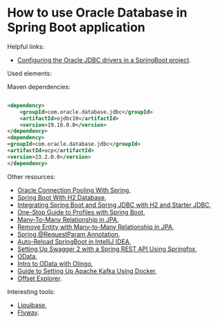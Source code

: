 # How to use Oracle Database in Spring Boot application

Helpful links:

- [Configuring the Oracle JDBC drivers in a SpringBoot project](https://blogs.oracle.com/developers/post/configuring-the-oracle-jdbc-drivers-in-a-springboot-project).

Used elements:

Maven dependencies:

```xml

<dependency>
    <groupId>com.oracle.database.jdbc</groupId>
    <artifactId>ojdbc10</artifactId>
    <version>19.18.0.0</version>
</dependency>
<dependency>
<groupId>com.oracle.database.jdbc</groupId>
<artifactId>ucp</artifactId>
<version>23.2.0.0</version>
</dependency>
```

Other resources:

- [Oracle Connection Pooling With Spring](https://www.baeldung.com/spring-oracle-connection-pooling),
- [Spring Boot With H2 Database](https://www.baeldung.com/spring-boot-h2-database),
- [Integrating Spring Boot and Spring JDBC with H2 and Starter JDBC](https://www.springboottutorial.com/spring-boot-and-spring-jdbc-with-h2),
- [One-Stop Guide to Profiles with Spring Boot](https://reflectoring.io/spring-boot-profiles/),
- [Many-To-Many Relationship in JPA](https://www.baeldung.com/jpa-many-to-many),
- [Remove Entity with Many-to-Many Relationship in JPA](https://www.baeldung.com/jpa-remove-entity-many-to-many),
- [Spring @RequestParam Annotation](https://www.baeldung.com/spring-request-param),
- [Auto-Reload SpringBoot in IntelliJ IDEA](https://dev.to/imanuel/auto-reload-springboot-in-intellij-idea-1l65),
- [Setting Up Swagger 2 with a Spring REST API Using Springfox](https://www.baeldung.com/swagger-2-documentation-for-spring-rest-api),
- [OData](https://www.odata.org/),
- [Intro to OData with Olingo](https://www.baeldung.com/olingo),
- [Guide to Setting Up Apache Kafka Using Docker](https://www.baeldung.com/ops/kafka-docker-setup),
- [Offset Explorer](https://kafkatool.com/download.html).

Interesting tools:

- [Liquibase](https://www.liquibase.org/),
- [Flyway](https://flywaydb.org/).
